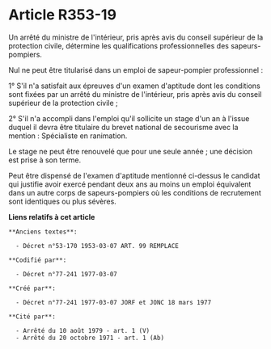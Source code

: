 # Article R353-19

Un arrêté du ministre de l'intérieur, pris après avis du conseil supérieur de la protection civile, détermine les
qualifications professionnelles des sapeurs-pompiers.

Nul ne peut être titularisé dans un emploi de sapeur-pompier professionnel :

1° S'il n'a satisfait aux épreuves d'un examen d'aptitude dont les conditions sont fixées par un arrêté du ministre de
l'intérieur, pris après avis du conseil supérieur de la protection civile ;

2° S'il n'a accompli dans l'emploi qu'il sollicite un stage d'un an à l'issue duquel il devra être titulaire du brevet
national de secourisme avec la mention : Spécialiste en ranimation.

Le stage ne peut être renouvelé que pour une seule année ; une décision est prise à son terme.

Peut être dispensé de l'examen d'aptitude mentionné ci-dessus le candidat qui justifie avoir exercé pendant deux ans au moins
un emploi équivalent dans un autre corps de sapeurs-pompiers où les conditions de recrutement sont identiques ou plus
sévères.

**Liens relatifs à cet article**

	**Anciens textes**:

	  - Décret n°53-170 1953-03-07 ART. 99 REMPLACE

	**Codifié par**:

	  - Décret n°77-241 1977-03-07

	**Créé par**:

	  - Décret n°77-241 1977-03-07 JORF et JONC 18 mars 1977

	**Cité par**:

	  - Arrêté du 10 août 1979 - art. 1 (V)
	  - Arrêté du 20 octobre 1971 - art. 1 (Ab)
